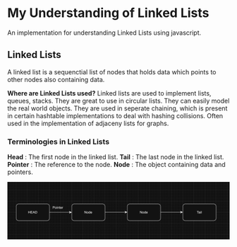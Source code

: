 # My Understanding of Linked Lists
An implementation for understanding Linked Lists using javascript.

## Linked Lists
A linked list is a sequenctial list of nodes that holds data which points to other nodes also containing data.

**Where are Linked Lists used?**
Linked lists are used to implement lists, queues, stacks. They are great to use in circular lists. They can easily model the real world objects. They are used in seperate chaining, which is present in certain hashtable implementations to deal with hashing collisions. Often used in the implementation of adjaceny lists for graphs.

### Terminologies in Linked Lists

**Head** : The first node in the linked list.
**Tail** : The last node in the linked list.
**Pointer** : The reference to the node.
**Node** : The object containing data and pointers.

![Local Image](./assets/LinkedList.png)